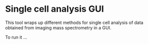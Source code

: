 # Single cell analysis GUI

This tool wraps up different methods for single cell analysis of data obtained 
from imaging mass spectrometry in a GUI. 

To run it ...